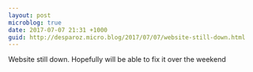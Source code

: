 ```yaml
---
layout: post
microblog: true
date: 2017-07-07 21:31 +1000
guid: http://desparoz.micro.blog/2017/07/07/website-still-down.html
---
```

Website still down.  Hopefully will be able to fix it over the weekend 
